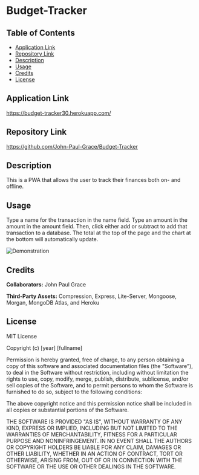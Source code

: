 # Budget-Tracker

## Table of Contents

* [Application Link](#application%20link)
* [Repository Link](#repository%20link)
* [Description](#description)
* [Usage](#usage)
* [Credits](#credits)
* [License](#license)

## Application Link

https://budget-tracker30.herokuapp.com/

## Repository Link

https://github.com/John-Paul-Grace/Budget-Tracker

## Description

This is a PWA that allows the user to track their finances both on- and offline.

## Usage

Type a name for the transaction in the name field. Type an amount in the amount in the amount field. Then, click either add or subtract to add that transaction to a database. The total at the top of the page and the chart at the bottom will automatically update.

![Demonstration](TODO)

## Credits

**Collaborators:** John Paul Grace

**Third-Party Assets:** Compression, Express, Lite-Server, Mongoose, Morgan, MongoDB Atlas, and Heroku

## License

MIT License

Copyright (c) [year] [fullname]

Permission is hereby granted, free of charge, to any person obtaining a copy
of this software and associated documentation files (the "Software"), to deal
in the Software without restriction, including without limitation the rights
to use, copy, modify, merge, publish, distribute, sublicense, and/or sell
copies of the Software, and to permit persons to whom the Software is
furnished to do so, subject to the following conditions:

The above copyright notice and this permission notice shall be included in all
copies or substantial portions of the Software.

THE SOFTWARE IS PROVIDED "AS IS", WITHOUT WARRANTY OF ANY KIND, EXPRESS OR
IMPLIED, INCLUDING BUT NOT LIMITED TO THE WARRANTIES OF MERCHANTABILITY,
FITNESS FOR A PARTICULAR PURPOSE AND NONINFRINGEMENT. IN NO EVENT SHALL THE
AUTHORS OR COPYRIGHT HOLDERS BE LIABLE FOR ANY CLAIM, DAMAGES OR OTHER
LIABILITY, WHETHER IN AN ACTION OF CONTRACT, TORT OR OTHERWISE, ARISING FROM,
OUT OF OR IN CONNECTION WITH THE SOFTWARE OR THE USE OR OTHER DEALINGS IN THE
SOFTWARE.